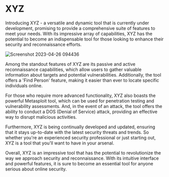 # XYZ
Introducing XYZ - a versatile and dynamic tool that is currently under development, promising to provide a comprehensive suite of features to meet your needs. With its impressive array of capabilities, XYZ has the potential to become an indispensable tool for those looking to enhance their security and reconnaissance efforts.

![Screenshot 2023-04-26 094436](https://user-images.githubusercontent.com/119898049/234522222-a5334b1d-1c4d-4051-9222-a492dc4cd7cb.png)

Among the standout features of XYZ are its passive and active reconnaissance capabilities, which allow users to gather valuable information about targets and potential vulnerabilities. Additionally, the tool offers a 'Find Person' feature, making it easier than ever to locate specific individuals online.

For those who require more advanced functionality, XYZ also boasts the powerful Metasploit tool, which can be used for penetration testing and vulnerability assessments. And, in the event of an attack, the tool offers the ability to conduct a DOS (Denial of Service) attack, providing an effective way to disrupt malicious activities.

Furthermore, XYZ is being continually developed and updated, ensuring that it stays up-to-date with the latest security threats and trends. So whether you're an experienced security professional or just starting out, XYZ is a tool that you'll want to have in your arsenal.

Overall, XYZ is an impressive tool that has the potential to revolutionize the way we approach security and reconnaissance. With its intuitive interface and powerful features, it is sure to become an essential tool for anyone serious about online security.





